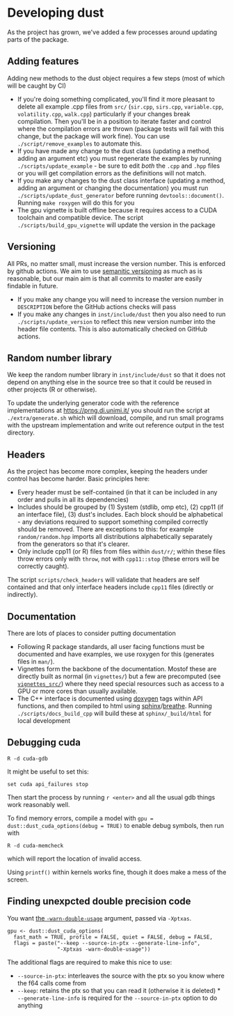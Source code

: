 # Developing dust

As the project has grown, we've added a few processes around updating parts of the package.

## Adding features

Adding new methods to the dust object requires a few steps (most of which will be caught by CI)

* If you're doing something complicated, you'll find it more pleasant to delete all example .cpp files from `src/` (`sir.cpp`, `sirs.cpp`, `variable.cpp`, `volatility.cpp`, `walk.cpp`) particularly if your changes break compilation.  Then you'll be in a position to iterate faster and control where the compilation errors are thrown (package tests will fail with this change, but the package will work fine). You can use `./script/remove_examples` to automate this.
* If you have made any change to the dust class (updating a method, adding an argument etc) you must regenerate the examples by running `./scripts/update_example` - be sure to edit *both* the `.cpp` and `.hpp` files or you will get compilation errors as the definitions will not match.
* If you make any changes to the dust class interface (updating a method, adding an argument or changing the documentation) you must run `./scripts/update_dust_generator` before running `devtools::document()`. Running `make roxygen` will do this for you
* The gpu vignette is built offline because it requires access to a CUDA toolchain and compatible device.  The script `./scripts/build_gpu_vignette` will update the version in the package

## Versioning

All PRs, no matter small, must increase the version number. This is enforced by github actions. We aim to use [semanitic versioning](https://semver.org/) as much as is reasonable, but our main aim is that all commits to master are easily findable in future.

* If you make any change you will need to increase the version number in `DESCRIPTION` before the GitHub actions checks will pass
* If you make any changes in `inst/include/dust` then you also need to run `./scripts/update_version` to reflect this new version number into the header file contents. This is also automatically checked on GitHub actions.

## Random number library

We keep the random number library in `inst/include/dust` so that it does not depend on anything else in the source tree so that it could be reused in other projects (R or otherwise).

To update the underlying generator code with the reference implementations at https://prng.di.unimi.it/ you should run the script at `./extra/generate.sh` which will download, compile, and run small programs with the upstream implementation and write out reference output in the test directory.

## Headers

As the project has become more complex, keeping the headers under control has become harder. Basic principles here:

* Every header must be self-contained (in that it can be included in any order and pulls in all its dependencies)
* Includes should be grouped by (1) System (stdlib, omp etc), (2) cpp11 (if an interface file), (3) dust's includes. Each block should be alphabetical - any deviations required to support something compiled correctly should be removed.  There are exceptions to this: for example `random/random.hpp` imports all distributions alphabetically separately from the generators so that it's clearer.
* Only include cpp11 (or R) files from files within `dust/r/`; within these files throw errors only with `throw`, not with `cpp11::stop` (these errors will be correctly caught).

The script `scripts/check_headers` will validate that headers are self contained and that only interface headers include `cpp11` files (directly or indirectly).

## Documentation

There are lots of places to consider putting documentation

* Following R package standards, all user facing functions must be documented and have examples, we use roxygen for this (generates files in `man/`).
* Vignettes form the backbone of the documentation. Mostof these are directly built as normal (in `vignettes/`) but a few are precomputed (see [`vignettes_src/`](vignette_src)) where they need special resources such as access to a GPU or more cores than usually available.
* The C++ interface is documented using [doxygen](https://www.doxygen.nl/index.html) tags within API functions, and then compiled to html using [sphinx](https://www.sphinx-doc.org/)/[breathe](https://breathe.readthedocs.io/en/latest/).  Running `./scripts/docs_build_cpp` will build these at `sphinx/_build/html` for local development

## Debugging cuda

```
R -d cuda-gdb
```

It might be useful to set this:

```
set cuda api_failures stop
```

Then start the process by running `r <enter>` and all the usual gdb things work reasonably well.

To find memory errors, compile a model with `gpu = dust::dust_cuda_options(debug = TRUE)` to enable debug symbols, then run with

```
R -d cuda-memcheck
```

which will report the location of invalid access.

Using `printf()` within kernels works fine, though it does make a mess of the screen.

## Finding unexpcted double precision code

You want [the `-warn-double-usage`](https://docs.nvidia.com/cuda/cuda-compiler-driver-nvcc/index.html#ptxas-options-warn-on-double-precision-use) argument, passed via `-Xptxas`.

```
gpu <- dust::dust_cuda_options(
  fast_math = TRUE, profile = FALSE, quiet = FALSE, debug = FALSE,
  flags = paste("--keep --source-in-ptx --generate-line-info",
                "-Xptxas -warn-double-usage"))
```

The additional flags are required to make this nice to use:

* `--source-in-ptx`: interleaves the source with the ptx so you know where the f64 calls come from
* `--keep`: retains the ptx so that you can read it (otherwise it is deleted)
*` --generate-line-info` is required for the `--source-in-ptx` option to do anything

